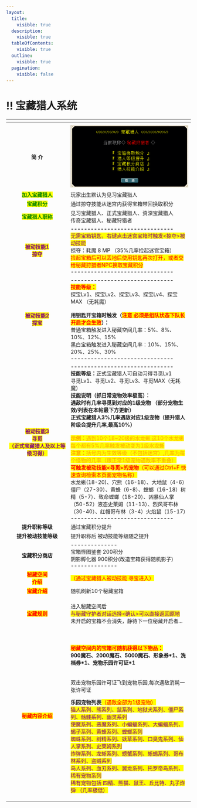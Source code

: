 ```yaml
---
layout:
  title:
    visible: true
  description:
    visible: true
  tableOfContents:
    visible: true
  outline:
    visible: true
  pagination:
    visible: false
---
```


# ‼️ 宝藏猎人系统

<table data-header-hidden><thead><tr><th width="155" align="center"></th><th></th></tr></thead><tbody><tr><td align="center"></td><td></td></tr><tr><td align="center"><strong>简  介</strong></td><td><img src="../../.gitbook/assets/QQ图片20210303210251.png" alt=""></td></tr><tr><td align="center"><mark style="color:green;"><strong>加入宝藏猎人</strong></mark></td><td>玩家出生默认为见习宝藏猎人</td></tr><tr><td align="center"><mark style="color:green;"><strong>宝藏积分</strong></mark></td><td>通过掠夺技能从迷宫内获得宝箱带回换取积分</td></tr><tr><td align="center"><mark style="color:green;"><strong>宝藏猎人职称</strong></mark></td><td>见习宝藏猎人、正式宝藏猎人、资深宝藏猎人<br>传奇宝藏猎人、秘藏狩猎者</td></tr><tr><td align="center"><mark style="color:purple;"><strong>被动技能1</strong></mark><br><mark style="color:purple;"><strong>掠夺</strong></mark></td><td><strong>-------------------------------</strong><br><mark style="color:purple;">无需宝箱钥匙，右键点击迷宫宝箱时触发&#x3C;掠夺>被动技能</mark><br>掠夺：耗魔 8 MP （35%几率捡起迷宫宝箱）<br><mark style="color:red;">捡起宝箱后可以丢地后使用钥匙再次打开，或者交给秘藏狩猎者NPC换取宝藏积分</mark><br><strong>-------------------------------</strong></td></tr><tr><td align="center"><mark style="color:purple;"><strong>被动技能2</strong></mark><br><mark style="color:purple;"><strong>探宝</strong></mark></td><td><strong>-------------------------------</strong><br><mark style="color:red;"><strong>技能等级：</strong></mark><br>探宝Lv1、探宝Lv2、探宝Lv3、探宝Lv4、探宝MAX （无耗魔）<br><br><strong>用钥匙开宝箱时触发（</strong><mark style="color:red;"><strong>注意 必须是组队状态下队长开启才会生效</strong></mark><strong>）：</strong><br>普通宝箱触发进入秘藏空间几率：5%、8%、10%、12%、15%<br>黑白宝箱触发进入秘藏空间几率：10%、15%、20%、25%、30%<br><strong>-------------------------------</strong></td></tr><tr><td align="center"><mark style="color:purple;"><strong>被动技能3</strong></mark><br><mark style="color:purple;"><strong>寻觅</strong></mark><br><mark style="color:purple;"><strong>（正式宝藏猎人及以上等级习得）</strong></mark></td><td><strong>-------------------------------</strong><br><strong>技能等级：</strong>正式宝藏猎人可自动习得寻觅Lv1<br>寻觅Lv1、寻觅Lv2、寻觅Lv3、寻觅MAX（无耗魔）<br><strong>技能说明（抓日常宠物效率极高）：</strong><br><strong>遇敌时有几率寻觅到对应的1级宠物  （部分宠物生效/列表在本帖最下方更新）</strong><br><strong>正式宝藏猎人3%几率遇敌对应1级宠物（提升猎人阶级会提升几率,最高10%）</strong><br><br><mark style="color:orange;"><strong>示例：</strong>遇到10个18~20级的水龙蜥,这10个水龙蜥每个都有5%几率触发被动变为1级水龙蜥</mark><br><mark style="color:orange;"><strong>注意：</strong>括号内为生效等级（不包括迷宫）,几率为每个怪物的几率（跟正常1级宠物遇敌率不重叠）</mark><br><mark style="color:red;"><strong>可触发被动技能&#x3C;寻觅>的宠物</strong>（可以通过Ctrl+F 快速查询检索本页面宠物名称）</mark><br>水龙蜥(18-20)、穴熊（16-18）、大地鼠（4-6）僵尸（27-30）、黄蜂（6-8）、螳螂（16-18）树精（5-7）、致命螳螂（18-20）、凶暴仙人掌（50-52）液态史莱姆（11-13）、烈风哥布林（30-40）、红帽哥布林（3-4）火焰鼠（15-17）<br><strong>-------------------------------</strong></td></tr><tr><td align="center"><strong>提升职称等级</strong></td><td>通过宝藏积分提升</td></tr><tr><td align="center"><strong>提升被动技能等级</strong></td><td>提升职称后 被动技能等级随之提升</td></tr><tr><td align="center"><strong>宝藏积分商店</strong></td><td>--------------<br>宝箱怪图鉴套 200积分<br>阴影孵化器 900积分(改造宝箱获得随机影子)<br>--------------</td></tr><tr><td align="center"><mark style="color:red;"><strong>秘藏空间</strong></mark><br><mark style="color:red;"><strong>介绍</strong></mark></td><td><mark style="color:red;">（通过宝藏猎人被动技能 寻宝进入）</mark></td></tr><tr><td align="center"><mark style="color:red;"><strong>宝藏介绍</strong></mark></td><td>随机刷新10个秘藏宝箱</td></tr><tr><td align="center"><mark style="color:red;"><strong>宝藏规则</strong></mark></td><td><br>进入秘藏空间后<br><mark style="color:purple;">与秘藏守护者对话选择&#x3C;确认>可以直接返回原地</mark><br>未开启的宝箱不会消失，静待下一位秘藏开启者...<br><br></td></tr><tr><td align="center"><mark style="color:red;"><strong>秘藏内容介绍</strong></mark></td><td><p><br><mark style="color:red;"><strong>秘藏空间内的宝箱可随机获得以下物品：</strong></mark><br><strong>900魔石、2000魔石、5000魔石、形象券*1、洗档券*1、宠物乐园许可证*1</strong><br><br><br>双击宠物乐园许可证飞到宠物乐园,每次遇敌消耗一张许可证</p><p></p><p><strong>乐园宠物列表</strong><mark style="color:red;">（遇敌全部为1级宠物）</mark><br><mark style="color:purple;">猫人系列、熊系列、鼠系列、地狱犬系列、僵尸系列、骷髅系列、幽灵系列</mark><br><mark style="color:purple;">使魔系列、恶魔系列、小蝙蝠系列、大蝙蝠系列、蝎子系列、黄蜂系列、螳螂系列</mark><br><mark style="color:purple;">蜘蛛系列、树精系列、妖草系列、口臭鬼系列、仙人掌系列、史莱姆系列</mark><br><mark style="color:purple;">炸弹系列、龙蜥系列、螃蟹系列、蜥蜴系列、哥布林系列、盗贼系列</mark><br><mark style="color:purple;">鸟人系列、血刃系列、翼龙系列、托罗帝鸟系列、稀有宠物系列</mark><br><mark style="color:purple;">稀有宠物包括 四精、熊猫、鼠王、丘比特、丸子炸弹 （几率极低）</mark></p></td></tr><tr><td align="center"></td><td></td></tr></tbody></table>
